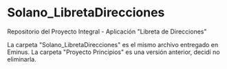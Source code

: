 # Solano_LibretaDirecciones
Repositorio del Proyecto Integral - Aplicación "Libreta de Direcciones"

La carpeta "Solano_LibretaDirecciones" es el mismo archivo entregado en Eminus. 
La carpeta "Proyecto Principios" es una versión anterior, decidí no eliminarla.
